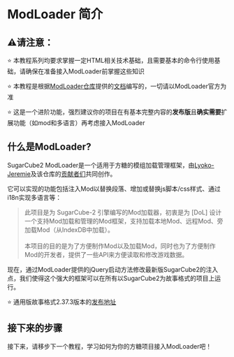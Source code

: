 # ModLoader 简介

## ⚠️请注意：

⭐  本教程系列均要求掌握一定HTML相关技术基础，且需要基本的命令行使用基础，请确保在准备接入ModLoader前掌握这些知识

⭐  本教程是根据[ModLoader仓库](https://github.com/Lyoko-Jeremie/sugarcube-2-ModLoader)提供的[文档](https://github.com/Lyoko-Jeremie/sugarcube-2-ModLoader/blob/master/README.md)编写的，一切请以ModLoader官方为准

⭐  这是一个进阶功能，强烈建议你的项目在有基本完整内容的**发布版**且**确实需要**扩展功能（如mod和多语言）再考虑接入ModLoader

## 什么是ModLoader?

SugarCube2 ModLoader是一个适用于方糖的模组加载管理框架，由[Lyoko-Jeremie](https://github.com/Lyoko-Jeremie)及该仓库的[贡献者们](https://github.com/Lyoko-Jeremie/sugarcube-2-ModLoader/graphs/contributors)共同创作。

它可以实现的功能包括注入Mod以替换段落、增加或替换js脚本/css样式、通过i18n实现多语言等：

> 此项目是为 SugarCube-2 引擎编写的Mod加载器，初衷是为 [DoL] 设计一个支持Mod加载和管理的Mod框架，支持加载本地Mod、远程Mod、旁加载Mod（从IndexDB中加载）。<br><br>
本项目的目的是为了方便制作Mod以及加载Mod，同时也为了方便制作Mod的开发者，提供了一些API来方便读取和修改游戏数据。

现在，通过ModLoader提供的jQuery启动方法修改最新版SugarCube2的注入点，我们使得这个强大的框架可以在所有以SugarCube2为故事格式的项目上运行。

⭐  通用版故事格式2.37.3版本的[发布地址](https://github.com/RyaraSUKI/sugarcube-2-modloader/releases/tag/v2.37.3-modloader)

## 接下来的步骤
接下来，请移步下一个教程，学习如何为你的方糖项目接入ModLoader吧！